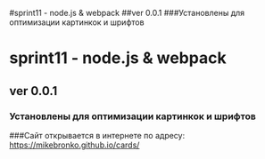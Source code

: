 #sprint11 - node.js & webpack
##ver 0.0.1
###Установлены для оптимизации картинкок и шрифтов
# sprint11 - node.js & webpack
## ver 0.0.1
### Установлены для оптимизации картинкок и шрифтов
###Сайт открывается в интернете по адресу: <https://mikebronko.github.io/cards/>
